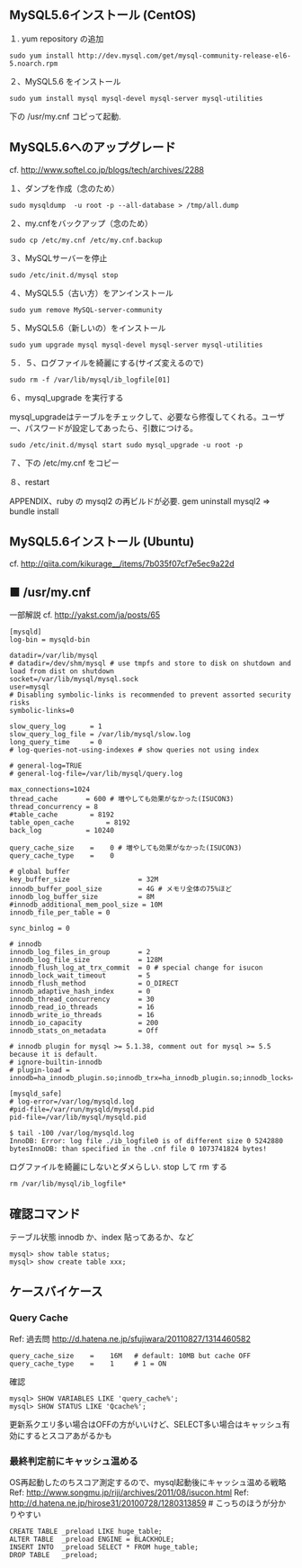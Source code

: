 ## MySQL5.6インストール (CentOS)

１. yum repository の追加

```
sudo yum install http://dev.mysql.com/get/mysql-community-release-el6-5.noarch.rpm
```


２、MySQL5.6 をインストール

```
sudo yum install mysql mysql-devel mysql-server mysql-utilities
```

下の /usr/my.cnf コピって起動.

## MySQL5.6へのアップグレード

cf. http://www.softel.co.jp/blogs/tech/archives/2288

１、ダンプを作成（念のため）

```
sudo mysqldump  -u root -p --all-database > /tmp/all.dump
```
２、my.cnfをバックアップ（念のため）

```
sudo cp /etc/my.cnf /etc/my.cnf.backup
```

３、MySQLサーバーを停止

```
sudo /etc/init.d/mysql stop
```

４、MySQL5.5（古い方）をアンインストール

```
sudo yum remove MySQL-server-community
```

５、MySQL5.6（新しいの）をインストール

```
sudo yum upgrade mysql mysql-devel mysql-server mysql-utilities
```

５．５、ログファイルを綺麗にする(サイズ変えるので)

```
sudo rm -f /var/lib/mysql/ib_logfile[01]
```

６、mysql_upgrade を実行する

mysql_upgradeはテーブルをチェックして、必要なら修復してくれる。ユーザー、パスワードが設定してあったら、引数につける。

```
sudo /etc/init.d/mysql start sudo mysql_upgrade -u root -p
```

７、下の /etc/my.cnf をコピー

８、restart

APPENDIX、ruby の mysql2 の再ビルドが必要. gem uninstall mysql2 => bundle install

## MySQL5.6インストール (Ubuntu)

cf. http://qiita.com/kikurage__/items/7b035f07cf7e5ec9a22d

## ■ /usr/my.cnf

一部解説
cf. http://yakst.com/ja/posts/65

```
[mysqld]
log-bin = mysqld-bin

datadir=/var/lib/mysql
# datadir=/dev/shm/mysql # use tmpfs and store to disk on shutdown and load from dist on shutdown
socket=/var/lib/mysql/mysql.sock
user=mysql
# Disabling symbolic-links is recommended to prevent assorted security risks
symbolic-links=0

slow_query_log      = 1
slow_query_log_file = /var/lib/mysql/slow.log
long_query_time     = 0
# log-queries-not-using-indexes # show queries not using index

# general-log=TRUE
# general-log-file=/var/lib/mysql/query.log

max_connections=1024
thread_cache       = 600 # 増やしても効果がなかった(ISUCON3)
thread_concurrency = 8
#table_cache        = 8192
table_open_cache        = 8192
back_log           = 10240

query_cache_size    =    0 # 増やしても効果がなかった(ISUCON3)
query_cache_type    =    0

# global buffer
key_buffer_size                 = 32M
innodb_buffer_pool_size         = 4G # メモリ全体の75%ほど
innodb_log_buffer_size          = 8M
#innodb_additional_mem_pool_size = 10M
innodb_file_per_table = 0

sync_binlog = 0

# innodb
innodb_log_files_in_group       = 2
innodb_log_file_size            = 128M
innodb_flush_log_at_trx_commit  = 0 # special change for isucon
innodb_lock_wait_timeout        = 5
innodb_flush_method             = O_DIRECT
innodb_adaptive_hash_index      = 0
innodb_thread_concurrency       = 30
innodb_read_io_threads          = 16
innodb_write_io_threads         = 16
innodb_io_capacity              = 200
innodb_stats_on_metadata        = Off

# innodb plugin for mysql >= 5.1.38, comment out for mysql >= 5.5 because it is default.
# ignore-builtin-innodb
# plugin-load = innodb=ha_innodb_plugin.so;innodb_trx=ha_innodb_plugin.so;innodb_locks=ha_innodb_plugin.so;innodb_lock_waits=ha_innodb_plugin.so;innodb_cmp=ha_innodb_plugin.so;innodb_cmp_reset=ha_innodb_plugin.so;innodb_cmpmem=ha_innodb_plugin.so;innodb_cmpmem_reset=ha_innodb_plugin.so

[mysqld_safe]
# log-error=/var/log/mysqld.log
#pid-file=/var/run/mysqld/mysqld.pid
pid-file=/var/lib/mysql/mysqld.pid
```

```
$ tail -100 /var/log/mysqld.log
InnoDB: Error: log file ./ib_logfile0 is of different size 0 5242880 bytesInnoDB: than specified in the .cnf file 0 1073741824 bytes!
```

ログファイルを綺麗にしないとダメらしい. stop して rm する
```
rm /var/lib/mysql/ib_logfile*
```

## 確認コマンド

テーブル状態 innodb か、index 貼ってあるか、など

```
mysql> show table status;
mysql> show create table xxx;
```


## ケースバイケース

### Query Cache
Ref: 過去問 http://d.hatena.ne.jp/sfujiwara/20110827/1314460582

```
query_cache_size    =    16M   # default: 10MB but cache OFF
query_cache_type    =    1     # 1 = ON
```

確認
```
mysql> SHOW VARIABLES LIKE 'query_cache%';
mysql> SHOW STATUS LIKE 'Qcache%';
```

更新系クエリ多い場合はOFFの方がいいけど、SELECT多い場合はキャッシュ有効にするとスコアあがるかも

### 最終判定前にキャッシュ温める
OS再起動したのちスコア測定するので、mysql起動後にキャッシュ温める戦略
Ref: http://www.songmu.jp/riji/archives/2011/08/isucon.html
Ref: http://d.hatena.ne.jp/hirose31/20100728/1280313859  # こっちのほうが分かりやすい

```
CREATE TABLE _preload LIKE huge_table;
ALTER TABLE  _preload ENGINE = BLACKHOLE;
INSERT INTO  _preload SELECT * FROM huge_table;
DROP TABLE   _preload;
```
